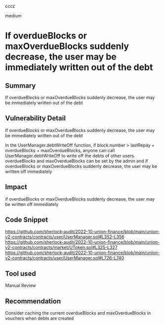 cccz

medium

# If overdueBlocks or maxOverdueBlocks suddenly decrease, the user may be immediately written out of the debt

## Summary
If overdueBlocks or maxOverdueBlocks suddenly decrease, the user may be immediately written out of the debt
## Vulnerability Detail
If overdueBlocks or maxOverdueBlocks suddenly decrease, the user may be immediately written out of the debt

In the UserManager.debtWriteOff function, if block.number > lastRepay + overdueBlocks + maxOverdueBlocks, anyone can call UserManager.debtWriteOff to write off the debts of other users.
overdueBlocks and maxOverdueBlocks can be set by the admin and if overdueBlocks or maxOverdueBlocks suddenly decrease, the user may be written off immediately
## Impact
if overdueBlocks or maxOverdueBlocks suddenly decrease, the user may be written off immediately
## Code Snippet
https://github.com/sherlock-audit/2022-10-union-finance/blob/main/union-v2-contracts/contracts/user/UserManager.sol#L352-L356
https://github.com/sherlock-audit/2022-10-union-finance/blob/main/union-v2-contracts/contracts/market/UToken.sol#L325-L327
https://github.com/sherlock-audit/2022-10-union-finance/blob/main/union-v2-contracts/contracts/user/UserManager.sol#L726-L740
## Tool used

Manual Review

## Recommendation

Consider caching the current overdueBlocks and maxOverdueBlocks in vouchers when debts are created